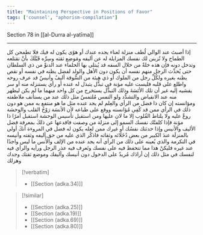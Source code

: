 ```yaml
---
title: "Maintaining Perspective in Positions of Favor"
tags: ['counsel', "aphorism-compilation"]
---
```


 Section 78 in [[al-Durra al-yatīma]]

---
إذا أصبتَ عند الوالي لُطف منزلة لغناء يجده عندك أو هوًى يكون له فيك فلا تطمحن كل الطماح ولا تُزينن لك نفسك المزايلة له عن أليفه ومَوضِع ثقته وسِرِّه قَبْلَكَ بأنْ تقتلعه وتدخل دونه فإن هذه خلةٌ من خلال السفه قد يُبتلى بها الحلماء عند الدنوِّ من ذي السلطان حتى يُحدِّث الرجل منهم نفسه أن يكون دون الأهل والولد لفضل يظنه في نفسه أو نقص يظنه بغيره ولكُلِّ رجل من الملوك أو ذي هيئة من السُّوقة أليفٌ وأنيسٌ قد عرف روحه واطلع على قلبه فليست عليه مؤنة في تبذُّل يتبذل له عنده أو رأي يستنزله منه أو سر يفشيه إليه غير أن تلك الأنَسَةَ وذلك التبذُّل يستخرج من كل واحد منهما ما لم يكن ليظهر منه عند الانقباض والتشدُّد  ولو التمس مُلتمسٌ مثل ذلك عند من يستأنف ملاطفته ومؤانسته إن كان ذا فضل من الرأي والعِلم لم يجد عنده مثل ما هو منتفع به ممن هو دون ذلك في الرأي ممن قد كُفِي مُؤانسته ووقع على طباعه لأن الأنسَة رَوْحُ القلب والوحشة روعٌ عليه ولا يلتاط القُلوب إلا ما لان عليها ومن استقبل تأسيس الوحشة استقبل أمرًا ذا مؤنة فإذا كلفتْك نفسك السمو إلى منزلة من وصفت فاقدعها عن ذلكَ بمعرفة فضل الأليف والأنيس وإذا حدثتك نفسُك أو غيرك ممن لعله يكون له فضل في المروءة أنكَ أولى بالمنزلَة عندَ الكبير من بعض دُخَلَائه وثقاته فاذكُر الذي عليه من حق أليفه وثقته وأنيسه في التكرمة والذي يُعينه على ذلك من الرأي أنه يجد عنده من الإلف والأُنس ما ليس واجدًا عند غيره فليكنْ هذا مما تتحفظ فيه على نفسك وتَعرِف فيه عذر الرجل ورأيه والرأي فيه لنفسك في مثل ذلك إن أرادَك مُريدٌ على الدخول دون أنيسك وأليفك وموضع ثقتك وجدك وهزلك

> [!verbatim]
> - [[Section (adka.34)]]

> [!similar]
> - [[Section (adka.25)]]
> - [[Section (adka.19)]]
> - [[Section (adka.69)]]
> - [[Section (adka.80)]]
